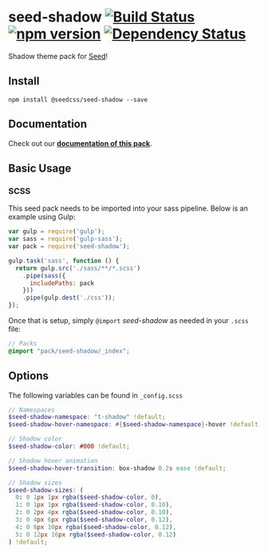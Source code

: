 # seed-shadow [![Build Status](https://travis-ci.org/helpscout/seed-shadow.svg?branch=master)](https://travis-ci.org/helpscout/seed-shadow) [![npm version](https://badge.fury.io/js/%40seedcss%2Fseed-shadow.svg)](https://badge.fury.io/js/%40seedcss%2Fseed-shadow) [![Dependency Status](https://david-dm.org/helpscout/seed-shadow.svg)](https://david-dm.org/helpscout/seed-shadow)

Shadow theme pack for [Seed](https://github.com/helpscout/seed)!

## Install
```
npm install @seedcss/seed-shadow --save
```


## Documentation

Check out our **[documentation of this pack](http://developer.helpscout.net/seed/packs/seed-shadow/)**.


## Basic Usage

### SCSS
This seed pack needs to be imported into your sass pipeline. Below is an example using Gulp:


```javascript
var gulp = require('gulp');
var sass = require('gulp-sass');
var pack = require('seed-shadow');

gulp.task('sass', function () {
  return gulp.src('./sass/**/*.scss')
    .pipe(sass({
      includePaths: pack
    }))
    .pipe(gulp.dest('./css'));
});
```

Once that is setup, simply `@import` *seed-shadow* as needed in your `.scss` file:

```scss
// Packs
@import "pack/seed-shadow/_index";
```

## Options

The following variables can be found in `_config.scss`

```scss
// Namespaces
$seed-shadow-namespace: "t-shadow" !default;
$seed-shadow-hover-namespace: #{$seed-shadow-namespace}-hover !default;

// Shadow color
$seed-shadow-color: #000 !default;

// Shadow hover animation
$seed-shadow-hover-transition: box-shadow 0.2s ease !default;

// Shadow sizes
$seed-shadow-sizes: (
  0: 0 1px 1px rgba($seed-shadow-color, 0),
  1: 0 1px 1px rgba($seed-shadow-color, 0.10),
  2: 0 2px 4px rgba($seed-shadow-color, 0.10),
  3: 0 4px 6px rgba($seed-shadow-color, 0.12),
  4: 0 8px 10px rgba($seed-shadow-color, 0.12),
  5: 0 12px 16px rgba($seed-shadow-color, 0.12)
) !default;
```
